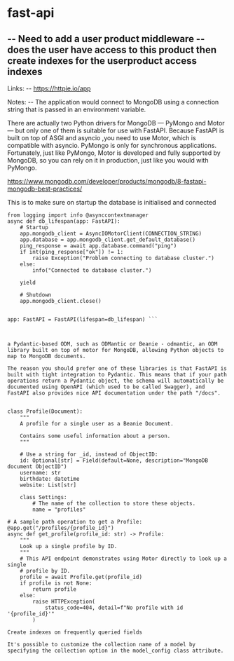 # fast-api




-- Need to add a user product middleware -- does the user have access to this product then create indexes for the userproduct access indexes
-- 


Links:
-- https://httpie.io/app


Notes:
-- The application would connect to MongoDB using a connection string that is passed in an environment variable.

There are actually two Python drivers for MongoDB — 
PyMongo and Motor — but only one of them is suitable for use with FastAPI. Because FastAPI is built on top of  ASGI and asyncio
,you need to use Motor, which is compatible with asyncio. PyMongo is only for synchronous applications. Fortunately, just like PyMongo, Motor is developed and fully supported by MongoDB, so you can rely on it in production, just like you would with PyMongo.


https://www.mongodb.com/developer/products/mongodb/8-fastapi-mongodb-best-practices/


This is to make sure on startup the database is initialised and connected

``` from contextlib import asynccontextmanager
from logging import info @asynccontextmanager
async def db_lifespan(app: FastAPI):
    # Startup
    app.mongodb_client = AsyncIOMotorClient(CONNECTION_STRING)
    app.database = app.mongodb_client.get_default_database()
    ping_response = await app.database.command("ping")
    if int(ping_response["ok"]) != 1:
        raise Exception("Problem connecting to database cluster.")
    else:
        info("Connected to database cluster.")
    
    yield

    # Shutdown
    app.mongodb_client.close()


app: FastAPI = FastAPI(lifespan=db_lifespan) ```



a Pydantic-based ODM, such as ODMantic or Beanie - odmantic, an ODM library built on top of motor for MongoDB, allowing Python objects to map to MongoDB documents.

The reason you should prefer one of these libraries is that FastAPI is built with tight integration to Pydantic. This means that if your path operations return a Pydantic object, the schema will automatically be documented using OpenAPI (which used to be called Swagger), and FastAPI also provides nice API documentation under the path "/docs".


class Profile(Document):
    """
    A profile for a single user as a Beanie Document.

    Contains some useful information about a person.
    """

    # Use a string for _id, instead of ObjectID:
    id: Optional[str] = Field(default=None, description="MongoDB document ObjectID")
    username: str
    birthdate: datetime
    website: List[str]

    class Settings:
        # The name of the collection to store these objects.
        name = "profiles"

# A sample path operation to get a Profile:
@app.get("/profiles/{profile_id}")
async def get_profile(profile_id: str) -> Profile:
    """
    Look up a single profile by ID.
    """
    # This API endpoint demonstrates using Motor directly to look up a single
    # profile by ID.
    profile = await Profile.get(profile_id)
    if profile is not None:
        return profile
    else:
        raise HTTPException(
            status_code=404, detail=f"No profile with id '{profile_id}'"
        )

Create indexes on frequently queried fields

It's possible to customize the collection name of a model by specifying the collection option in the model_config class attribute.
